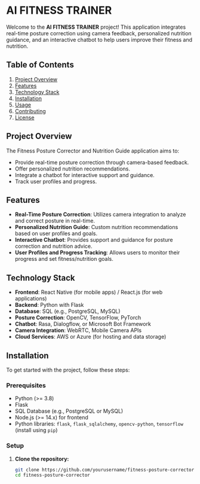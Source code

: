# AI FITNESS TRAINER

Welcome to the **AI FITNESS TRAINER** project! This application integrates real-time posture correction using camera feedback, personalized nutrition guidance, and an interactive chatbot to help users improve their fitness and nutrition.

## Table of Contents
1. [Project Overview](#project-overview)
2. [Features](#features)
3. [Technology Stack](#technology-stack)
4. [Installation](#installation)
5. [Usage](#usage)
6. [Contributing](#contributing)
7. [License](#license)

## Project Overview

The Fitness Posture Corrector and Nutrition Guide application aims to:
- Provide real-time posture correction through camera-based feedback.
- Offer personalized nutrition recommendations.
- Integrate a chatbot for interactive support and guidance.
- Track user profiles and progress.

## Features

- **Real-Time Posture Correction**: Utilizes camera integration to analyze and correct posture in real-time.
- **Personalized Nutrition Guide**: Custom nutrition recommendations based on user profiles and goals.
- **Interactive Chatbot**: Provides support and guidance for posture correction and nutrition advice.
- **User Profiles and Progress Tracking**: Allows users to monitor their progress and set fitness/nutrition goals.

## Technology Stack

- **Frontend**: React Native (for mobile apps) / React.js (for web applications)
- **Backend**: Python with Flask
- **Database**: SQL (e.g., PostgreSQL, MySQL)
- **Posture Correction**: OpenCV, TensorFlow, PyTorch
- **Chatbot**: Rasa, Dialogflow, or Microsoft Bot Framework
- **Camera Integration**: WebRTC, Mobile Camera APIs
- **Cloud Services**: AWS or Azure (for hosting and data storage)

## Installation

To get started with the project, follow these steps:

### Prerequisites

- Python (>= 3.8)
- Flask
- SQL Database (e.g., PostgreSQL or MySQL)
- Node.js (>= 14.x) for frontend
- Python libraries: `flask`, `flask_sqlalchemy`, `opencv-python`, `tensorflow` (install using `pip`)

### Setup

1. **Clone the repository:**
   ```bash
   git clone https://github.com/yourusername/fitness-posture-corrector.git
   cd fitness-posture-corrector
